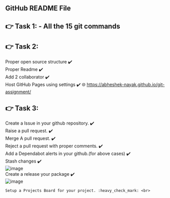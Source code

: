 ## GitHub README File
## :point_right: Task 1: - All the 15 git commands
## :point_right: Task 2:
Proper open source structure :heavy_check_mark: <br>
Proper Readme :heavy_check_mark: <br>
Add 2 collaborator :heavy_check_mark: <br>
Host GitHub Pages using settings :heavy_check_mark:  :globe_with_meridians: https://abheshek-nayak.github.io/git-assignment/  <br>
## :point_right: Task 3:
Create a Issue in your github repository. :heavy_check_mark: <br>
Raise a pull request. :heavy_check_mark: <br>
    Merge A pull request. :heavy_check_mark: <br>
    Reject a pull request with proper comments. :heavy_check_mark: <br>
    Add a Dependabot alerts in your github.(for above cases) :heavy_check_mark: <br>
    Stash changes :heavy_check_mark: <br>
    ![image](https://user-images.githubusercontent.com/86867435/196265746-ead5d759-aed7-4d92-b07b-45af3cfc6100.png)<br>
    Create a release your package :heavy_check_mark: <br>
    ![image](https://user-images.githubusercontent.com/86867435/196265891-469c35ab-a1ea-42be-8125-cab415c115ab.png)

    Setup a Projects Board for your project. :heavy_check_mark: <br>


